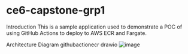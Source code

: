# ce6-capstone-grp1
Introduction
This is a sample application used to demonstrate a POC of using GitHub Actions to deploy to AWS ECR and Fargate.

Architecture Diagram
githubactionecr drawio
![image](https://github.com/user-attachments/assets/ac446041-38a4-4615-a08f-5942960dacdc)
